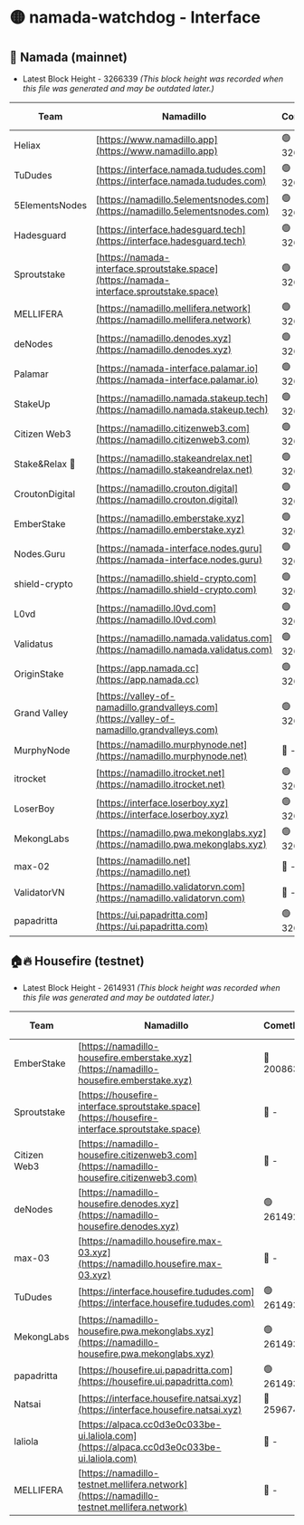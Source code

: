 # 🟡 namada-watchdog - Interface

## 🚀 Namada (mainnet)
- Latest Block Height - 3266339 *(This block height was recorded when this file was generated and may be outdated later.)*

| Team | Namadillo | CometBFT | Indexer | MASP Indexer |
|-|-|-|-|-|
| Heliax | [https://www.namadillo.app](https://www.namadillo.app) | 🟢 3266323 | 🟢 3266323 | 🟢 3266323 |
| TuDudes | [https://interface.namada.tududes.com](https://interface.namada.tududes.com) | 🟢 3266323 | 🟢 3266323 | 🟢 3266323 |
| 5ElementsNodes | [https://namadillo.5elementsnodes.com](https://namadillo.5elementsnodes.com) | 🟢 3266323 | 🟢 3266323 | 🟢 3266323 |
| Hadesguard | [https://interface.hadesguard.tech](https://interface.hadesguard.tech) | 🟢 3266324 | 🟢 3266324 | 🟢 3266324 |
| Sproutstake | [https://namada-interface.sproutstake.space](https://namada-interface.sproutstake.space) | 🟢 3266324 | 🟢 3266324 | 🟢 3266324 |
| MELLIFERA | [https://namadillo.mellifera.network](https://namadillo.mellifera.network) | 🟢 3266325 | 🟢 3266325 | 🟢 3266325 |
| deNodes | [https://namadillo.denodes.xyz](https://namadillo.denodes.xyz) | 🟢 3266326 | 🟢 3266325 | 🟢 3266325 |
| Palamar | [https://namada-interface.palamar.io](https://namada-interface.palamar.io) | 🟢 3266326 | 🟢 3266326 | 🟢 3266326 |
| StakeUp | [https://namadillo.namada.stakeup.tech](https://namadillo.namada.stakeup.tech) | 🟢 3266327 | 🟢 3266326 | 🟢 3266327 |
| Citizen Web3 | [https://namadillo.citizenweb3.com](https://namadillo.citizenweb3.com) | 🟢 3266327 | 🟢 3266327 | 🔴 3258965 |
| Stake&Relax 🦥 | [https://namadillo.stakeandrelax.net](https://namadillo.stakeandrelax.net) | 🟢 3266328 | 🟢 3266327 | 🟢 3266328 |
| CroutonDigital | [https://namadillo.crouton.digital](https://namadillo.crouton.digital) | 🟢 3266328 | 🟢 3266328 | 🟢 3266328 |
| EmberStake | [https://namadillo.emberstake.xyz](https://namadillo.emberstake.xyz) | 🟢 3266328 | 🟢 3266328 | 🟢 3266328 |
| Nodes.Guru | [https://namada-interface.nodes.guru](https://namada-interface.nodes.guru) | 🟢 3266329 | 🟢 3266329 | 🟢 3266328 |
| shield-crypto | [https://namadillo.shield-crypto.com](https://namadillo.shield-crypto.com) | 🟢 3266311 | 🟡 3266227 | 🔴 3260723 |
| L0vd | [https://namadillo.l0vd.com](https://namadillo.l0vd.com) | 🟢 3266330 | 🟢 3266330 | 🟢 3266330 |
| Validatus | [https://namadillo.namada.validatus.com](https://namadillo.namada.validatus.com) | 🟢 3266331 | 🟢 3266330 | 🟢 3266331 |
| OriginStake | [https://app.namada.cc](https://app.namada.cc) | 🟢 3266331 | 🟢 3266331 | 🟢 3266331 |
| Grand Valley | [https://valley-of-namadillo.grandvalleys.com](https://valley-of-namadillo.grandvalleys.com) | 🟢 3266331 | 🟢 3266331 | 🟢 3266332 |
| MurphyNode | [https://namadillo.murphynode.net](https://namadillo.murphynode.net) | 🔴 - | 🔴 - | 🔴 - |
| itrocket | [https://namadillo.itrocket.net](https://namadillo.itrocket.net) | 🟢 3266334 | 🟢 3266334 | 🟢 3266335 |
| LoserBoy | [https://interface.loserboy.xyz](https://interface.loserboy.xyz) | 🟢 3266335 | 🟢 3266335 | 🟢 3266335 |
| MekongLabs | [https://namadillo.pwa.mekonglabs.xyz](https://namadillo.pwa.mekonglabs.xyz) | 🟢 3266335 | 🟢 3266335 | 🟢 3266335 |
| max-02 | [https://namadillo.net](https://namadillo.net) | 🔴 - | 🔴 - | 🔴 - |
| ValidatorVN | [https://namadillo.validatorvn.com](https://namadillo.validatorvn.com) | 🔴 - | 🔴 - | 🔴 - |
| papadritta | [https://ui.papadritta.com](https://ui.papadritta.com) | 🟢 3266339 | 🟢 3266339 | 🟢 3266339 |

## 🏠🔥 Housefire (testnet)
- Latest Block Height - 2614931 *(This block height was recorded when this file was generated and may be outdated later.)*

| Team | Namadillo | CometBFT | Indexer | MASP Indexer |
|-|-|-|-|-|
| EmberStake | [https://namadillo-housefire.emberstake.xyz](https://namadillo-housefire.emberstake.xyz) | 🔴 2008636 | 🔴 - | 🔴 - |
| Sproutstake | [https://housefire-interface.sproutstake.space](https://housefire-interface.sproutstake.space) | 🔴 - | 🔴 - | 🔴 - |
| Citizen Web3 | [https://namadillo-housefire.citizenweb3.com](https://namadillo-housefire.citizenweb3.com) | 🔴 - | 🔴 - | 🔴 - |
| deNodes | [https://namadillo-housefire.denodes.xyz](https://namadillo-housefire.denodes.xyz) | 🟢 2614922 | 🟢 2614922 | 🟢 2614922 |
| max-03 | [https://namadillo.housefire.max-03.xyz](https://namadillo.housefire.max-03.xyz) | 🔴 - | 🔴 - | 🔴 - |
| TuDudes | [https://interface.housefire.tududes.com](https://interface.housefire.tududes.com) | 🟢 2614931 | 🟢 2614931 | 🟢 2614931 |
| MekongLabs | [https://namadillo-housefire.pwa.mekonglabs.xyz](https://namadillo-housefire.pwa.mekonglabs.xyz) | 🟢 2614931 | 🟢 2614931 | 🟢 2614931 |
| papadritta | [https://housefire.ui.papadritta.com](https://housefire.ui.papadritta.com) | 🟢 2614931 | 🟢 2614931 | 🟢 2614931 |
| Natsai | [https://interface.housefire.natsai.xyz](https://interface.housefire.natsai.xyz) | 🔴 2596741 | 🔴 2596741 | 🔴 2596741 |
| laliola | [https://alpaca.cc0d3e0c033be-ui.laliola.com](https://alpaca.cc0d3e0c033be-ui.laliola.com) | 🔴 - | 🔴 - | 🔴 - |
| MELLIFERA | [https://namadillo-testnet.mellifera.network](https://namadillo-testnet.mellifera.network) | 🔴 - | 🟢 2614934 | 🔴 2607259 |

